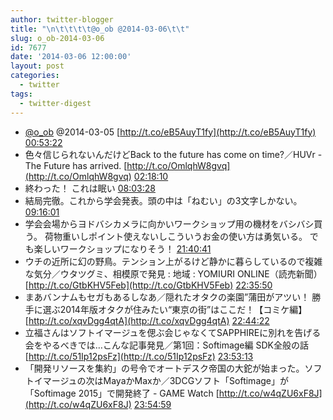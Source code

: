 ```yaml
---
author: twitter-blogger
title: "\n\t\t\t\t@o_ob @2014-03-06\t\t"
slug: o_ob-2014-03-06
id: 7677
date: '2014-03-06 12:00:00'
layout: post
categories:
  - twitter
tags:
  - twitter-digest
---
```


*   [@o_ob](https://twitter.com/o_ob) @2014-03-05 [http://t.co/eB5AuyT1fy](http://t.co/eB5AuyT1fy) [00:53:22](https://twitter.com/o_ob/statuses/441240057437884416)
*   色々信じられないんだけどBack to the future has come on time?／HUVr - The Future has arrived. [http://t.co/OmlqhW8gvq](http://t.co/OmlqhW8gvq) [02:18:10](https://twitter.com/o_ob/statuses/441261400007008257)
*   終わった！ これは眠い [08:03:28](https://twitter.com/o_ob/statuses/441348298268356608)
*   結局完徹。これから学会発表。頭の中は「ねむい」の3文字しかない。 [09:16:01](https://twitter.com/o_ob/statuses/441366556639907840)
*   学会会場からヨドバシカメラに向かいワークショップ用の機材をバシバシ買う。 荷物重いしポイント使えないしこういうお金の使い方は勇気いる。 でも楽しいワークショップになりそう！ [21:40:41](https://twitter.com/o_ob/statuses/441553957974863873)
*   ウチの近所に幻の野鳥。テンション上がるけど静かに暮らしているので複雑な気分／ウタツグミ、相模原で発見 : 地域 : YOMIURI ONLINE（読売新聞） [http://t.co/GtbKHV5Feb](http://t.co/GtbKHV5Feb) [22:35:50](https://twitter.com/o_ob/statuses/441567834104029184)
*   まあバンナムもセガもあるしなあ／隠れたオタクの楽園”蒲田がアツい！ 勝手に選ぶ2014年版オタクが住みたい“東京の街”はここだ！【コミケ編】 [http://t.co/xqvDgg4qtA](http://t.co/xqvDgg4qtA) [22:44:22](https://twitter.com/o_ob/statuses/441569982858543104)
*   立福さんはソフトイマージュを偲ぶ会じゃなくてSAPPHIREに別れを告げる会をやるべきでは…こんな記事発見／第1回：Softimage編 SDK全般の話 [http://t.co/51Ip12psFz](http://t.co/51Ip12psFz) [23:53:13](https://twitter.com/o_ob/statuses/441587309993943040)
*   「開発リソースを集約」の号令でオートデスク帝国の大鉈が始まった。ソフトイマージュの次はMayaかMaxか／3DCGソフト「Softimage」が「Softimage 2015」で開発終了 - GAME Watch [http://t.co/w4qZU6xF8J](http://t.co/w4qZU6xF8J) [23:54:59](https://twitter.com/o_ob/statuses/441587752199409664)
